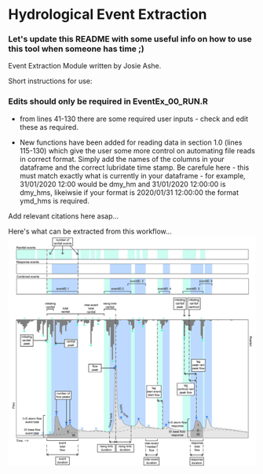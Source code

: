 # Hydrological Event Extraction

### Let's update this README with some useful info on how to use this tool when  someone has time ;)

Event Extraction Module written by Josie Ashe.

Short instructions for use:

### Edits should only be required in EventEx_00_RUN.R 


* from lines 41-130 there are some required user inputs - check and edit these as required.


* New functions have been added for reading data in section 1.0 (lines 115-130) which give the user some more control on automating file reads in correct format. Simply add the names of the columns in your dataframe and the correct lubridate time stamp. Be carefule here - this must match exactly what is currently in your dataframe - for example, 31/01/2020 12:00 would be dmy_hm and 31/01/2020 12:00:00 is dmy_hms, likeiwsie if your format is 2020/01/31 12:00:00 the format ymd_hms is required. 



Add relevant citations here asap...

Here's what can be extracted from this workflow...
![Event Extraction Metrics](Further_info/Fig.8_EventMetrics_v2-01.jpg) 

